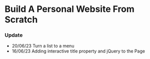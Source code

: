 # Build A Personal Website From Scratch

### Update
- 20/06/23 Turn a list to a menu
- 16/06/23 Adding interactive title property and jQuery to the Page
